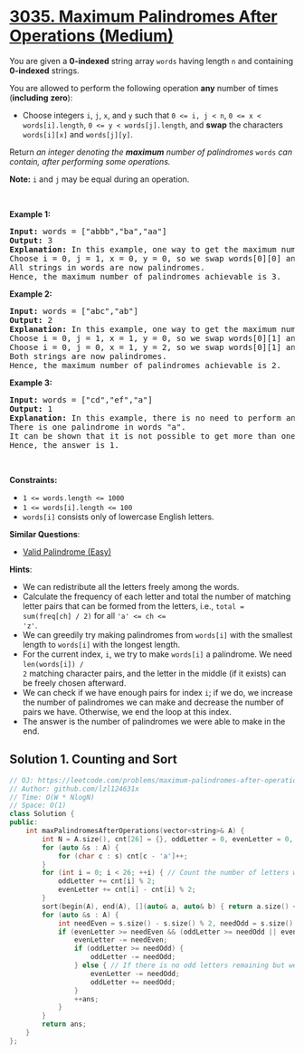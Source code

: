 # [3035. Maximum Palindromes After Operations (Medium)](https://leetcode.com/problems/maximum-palindromes-after-operations)

<p>You are given a <strong>0-indexed</strong> string array <code>words</code> having length <code>n</code> and containing <strong>0-indexed</strong> strings.</p>

<p>You are allowed to perform the following operation <strong>any</strong> number of times (<strong>including</strong> <strong>zero</strong>):</p>

<ul>
	<li>Choose integers <code>i</code>, <code>j</code>, <code>x</code>, and <code>y</code> such that <code>0 &lt;= i, j &lt; n</code>, <code>0 &lt;= x &lt; words[i].length</code>, <code>0 &lt;= y &lt; words[j].length</code>, and <strong>swap</strong> the characters <code>words[i][x]</code> and <code>words[j][y]</code>.</li>
</ul>

<p>Return <em>an integer denoting the <strong>maximum</strong> number of <span data-keyword="palindrome-string">palindromes</span> </em><code>words</code><em> can contain, after performing some operations.</em></p>

<p><strong>Note:</strong> <code>i</code> and <code>j</code> may be equal during an operation.</p>

<p>&nbsp;</p>
<p><strong class="example">Example 1:</strong></p>

<pre>
<strong>Input:</strong> words = [&quot;abbb&quot;,&quot;ba&quot;,&quot;aa&quot;]
<strong>Output:</strong> 3
<strong>Explanation:</strong> In this example, one way to get the maximum number of palindromes is:
Choose i = 0, j = 1, x = 0, y = 0, so we swap words[0][0] and words[1][0]. words becomes [&quot;bbbb&quot;,&quot;aa&quot;,&quot;aa&quot;].
All strings in words are now palindromes.
Hence, the maximum number of palindromes achievable is 3.</pre>

<p><strong class="example">Example 2:</strong></p>

<pre>
<strong>Input:</strong> words = [&quot;abc&quot;,&quot;ab&quot;]
<strong>Output:</strong> 2
<strong>Explanation: </strong>In this example, one way to get the maximum number of palindromes is: 
Choose i = 0, j = 1, x = 1, y = 0, so we swap words[0][1] and words[1][0]. words becomes [&quot;aac&quot;,&quot;bb&quot;].
Choose i = 0, j = 0, x = 1, y = 2, so we swap words[0][1] and words[0][2]. words becomes [&quot;aca&quot;,&quot;bb&quot;].
Both strings are now palindromes.
Hence, the maximum number of palindromes achievable is 2.
</pre>

<p><strong class="example">Example 3:</strong></p>

<pre>
<strong>Input:</strong> words = [&quot;cd&quot;,&quot;ef&quot;,&quot;a&quot;]
<strong>Output:</strong> 1
<strong>Explanation:</strong> In this example, there is no need to perform any operation.
There is one palindrome in words &quot;a&quot;.
It can be shown that it is not possible to get more than one palindrome after any number of operations.
Hence, the answer is 1.</pre>

<p>&nbsp;</p>
<p><strong>Constraints:</strong></p>

<ul>
	<li><code>1 &lt;= words.length &lt;= 1000</code></li>
	<li><code>1 &lt;= words[i].length &lt;= 100</code></li>
	<li><code>words[i]</code> consists only of lowercase English letters.</li>
</ul>


**Similar Questions**:
* [Valid Palindrome (Easy)](https://leetcode.com/problems/valid-palindrome)

**Hints**:
* We can redistribute all the letters freely among the words.
* Calculate the frequency of each letter and total the number of matching letter pairs that can be formed from the letters, i.e., <code>total = sum(freq[ch] / 2)</code> for all <code>'a' <= ch <= 'z'</code>.
* We can greedily try making palindromes from <code>words[i]</code> with the smallest length to <code>words[i]</code> with the longest length.
* For the current index, <code>i</code>, we try to make <code>words[i]</code> a palindrome. We need <code>len(words[i]) / 2</code> matching character pairs, and the letter in the middle (if it exists) can be freely chosen afterward.
* We can check if we have enough pairs for index <code>i</code>; if we do, we increase the number of palindromes we can make and decrease the number of pairs we have. Otherwise, we end the loop at this index.
* The answer is the number of palindromes we were able to make in the end.

## Solution 1. Counting and Sort

```cpp
// OJ: https://leetcode.com/problems/maximum-palindromes-after-operations
// Author: github.com/lzl124631x
// Time: O(W * NlogN)
// Space: O(1)
class Solution {
public:
    int maxPalindromesAfterOperations(vector<string>& A) {
        int N = A.size(), cnt[26] = {}, oddLetter = 0, evenLetter = 0, ans = 0;
        for (auto &s : A) {
            for (char c : s) cnt[c - 'a']++;
        }
        for (int i = 0; i < 26; ++i) { // Count the number of letters with even and odd counts.
            oddLetter += cnt[i] % 2;
            evenLetter += cnt[i] - cnt[i] % 2;
        }
        sort(begin(A), end(A), [](auto& a, auto& b) { return a.size() < b.size(); });
        for (auto &s : A) {
            int needEven = s.size() - s.size() % 2, needOdd = s.size() % 2;
            if (evenLetter >= needEven && (oddLetter >= needOdd || evenLetter - needEven >= needOdd)) { // If this string can be formed with remaining letters
                evenLetter -= needEven;
                if (oddLetter >= needOdd) {
                    oddLetter -= needOdd;
                } else { // If there is no odd letters remaining but we need a single letter, we use a letter from a pair of even letters
                    evenLetter -= needOdd;
                    oddLetter += needOdd;
                }
                ++ans;
            }
        }
        return ans;
    }
};
```